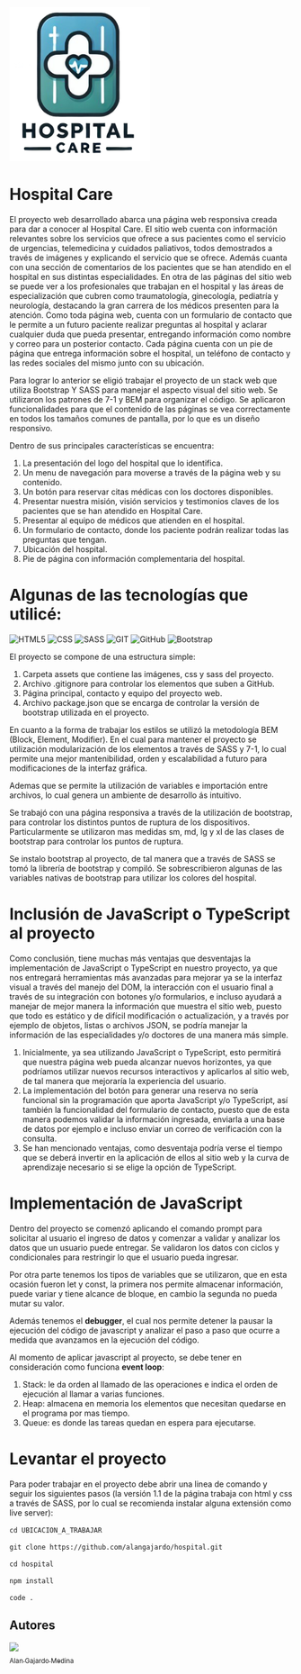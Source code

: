 <img src="./assets/img/logo.png" width="250">

# **Hospital Care**

El  proyecto web desarrollado abarca una página web responsiva creada para dar a conocer al Hospital Care.
El sitio web cuenta con información relevantes sobre los servicios que ofrece a sus pacientes como el servicio de urgencias, telemedicina y cuidados paliativos, todos demostrados a través de imágenes y explicando el servicio que se ofrece.
Además cuanta con una sección de comentarios de los pacientes que se han atendido en el hospital en sus distintas especialidades.
En otra de las páginas del sitio web se puede ver a los profesionales que trabajan en el hospital y las áreas de especialización que cubren como traumatología, ginecología, pediatría y neurología, destacando la gran carrera de los médicos presenten para la atención.
Como toda página web, cuenta con un formulario de contacto que le permite a un futuro paciente realizar preguntas al hospital y aclarar cualquier duda que pueda presentar, entregando información como nombre y correo para un posterior contacto.
Cada página cuenta con un pie de página que entrega información sobre el hospital, un teléfono de contacto y las redes sociales del mismo junto con su ubicación.

Para lograr lo anterior se eligió trabajar el proyecto de un stack web que utiliza Bootstrap Y SASS para manejar el aspecto visual del sitio web. Se utilizaron los patrones de 7-1 y BEM para organizar el código. Se aplicaron funcionalidades para que el contenido de las páginas se vea correctamente en todos los tamaños comunes de pantalla, por lo que es un diseño responsivo.

Dentro de sus principales características se encuentra:

1. La presentación del logo del hospital que lo identifica.
2. Un menu de navegación para moverse a través de la página web y su contenido.
3. Un botón para reservar citas médicas con los doctores disponibles.
4. Presentar nuestra misión, visión servicios y testimonios claves de los pacientes que se han atendido en Hospital Care.
5. Presentar al equipo de médicos que atienden en el hospital.
6. Un formulario de contacto, donde los paciente podrán realizar todas las preguntas que tengan.
7. Ubicación del hospital.
8. Pie de página con información complementaria del hospital.

# Algunas de las tecnologías que utilicé:
![HTML5](https://img.shields.io/badge/HTML5-E34F26?style=for-the-badge&logo=html5&logoColor=white)
![CSS](https://img.shields.io/badge/CSS3-1572B6?style=for-the-badge&logo=css3&logoColor=white)
![SASS](https://img.shields.io/badge/Sass-CC6699?style=for-the-badge&logo=sass&logoColor=white)
![GIT](https://img.shields.io/badge/GIT-E44C30?style=for-the-badge&logo=git&logoColor=white)
![GitHub](https://img.shields.io/badge/GitHub-100000?style=for-the-badge&logo=github&logoColor=white)
![Bootstrap](https://img.shields.io/badge/Bootstrap-563D7C?style=for-the-badge&logo=bootstrap&logoColor=white)

El proyecto se compone de una estructura simple:

1. Carpeta assets que contiene las imágenes, css y sass del proyecto.
2. Archivo .gitignore para controlar los elementos que suben a GitHub.
3. Página principal, contacto y equipo del proyecto web.
4. Archivo package.json que se encarga de controlar la versión de bootstrap utilizada en el proyecto.

En cuanto a la forma de trabajar los estilos se utilizó la metodología BEM (Block, Element, Modifier). En el cual para mantener el proyecto se utilización modularización de los elementos a través de SASS y 7-1, lo cual permite una mejor mantenibilidad, orden y escalabilidad a futuro para modificaciones de la interfaz gráfica.

Ademas que se permite la utilización de variables e importación entre archivos, lo cual genera un ambiente de desarrollo ás intuitivo.

Se trabajó con una página responsiva a través de la utilización de bootstrap, para controlar los distintos puntos de ruptura de los dispositivos. Particularmente se utilizaron mas medidas sm, md, lg y xl de las clases de bootstrap para controlar los puntos de ruptura.

Se instalo bootstrap al proyecto, de tal manera que a través de SASS se tomó la librería de bootstrap y compiló. Se sobrescribieron algunas de las variables nativas de bootstrap para utilizar los colores del hospital.

# Inclusión de JavaScript o TypeScript al proyecto

Como conclusión, tiene muchas más ventajas que desventajas la implementación de JavaScript o TypeScript en nuestro proyecto, ya que nos entregará herramientas más avanzadas para mejorar ya se la interfaz visual a través del manejo del DOM, la interacción con el usuario final a través de su integración con botones y/o formularios, e incluso ayudará a manejar de mejor manera la información que muestra el sitio web, puesto que todo es estático y de difícil modificación o actualización, y a través por ejemplo de objetos, listas o archivos JSON, se podría manejar la información de las especialidades y/o doctores de una manera más simple.

1)	Inicialmente, ya sea utilizando JavaScript o TypeScript, esto permitirá que nuestra página web pueda alcanzar nuevos horizontes, ya que podríamos utilizar nuevos recursos interactivos y aplicarlos al sitio web, de tal manera que mejoraría la experiencia del usuario.
2)	La implementación del botón para generar una reserva no sería funcional sin la programación que aporta JavaScript y/o TypeScript, así también la funcionalidad del formulario de contacto, puesto que de esta manera podemos validar la información ingresada, enviarla a una base de datos por ejemplo e incluso enviar un correo de verificación con la consulta.
3)	Se han mencionado ventajas, como desventaja podría verse el tiempo que se deberá invertir en la aplicación de ellos al sitio web y la curva de aprendizaje necesario si se elige la opción de TypeScript.

# **Implementación de JavaScript**

Dentro del proyecto se comenzó aplicando el comando prompt para solicitar al usuario el ingreso de datos y comenzar a validar y analizar los datos que un usuario puede entregar. Se validaron los datos con ciclos y condicionales para restringir lo que el usuario pueda ingresar.

Por otra parte tenemos los tipos de variables que se utilizaron, que en esta ocasión fueron let y const, la primera nos permite almacenar información, puede variar y tiene alcance de bloque, en cambio la segunda no pueda mutar su valor.

Además tenemos el **debugger**, el cual nos permite detener la pausar la ejecución del código de javascript y analizar el paso a paso que ocurre a medida que avanzamos en la ejecución del código.

Al momento de aplicar javascript al proyecto, se debe tener en consideración como funciona **event loop**:
1. Stack: le da orden al llamado de las operaciones e indica el orden de ejecución al llamar a varias funciones.
2. Heap: almacena en memoria los elementos que necesitan quedarse en el programa por mas tiempo.
3. Queue: es donde las tareas quedan en espera para ejecutarse.

# Levantar el proyecto
Para poder trabajar en el proyecto debe abrir una linea de comando y seguir los siguientes pasos (la versión 1.1 de la página trabaja con html y css a través de SASS, por lo cual se recomienda instalar alguna extensión como live server):
```
cd UBICACION_A_TRABAJAR
```
```
git clone https://github.com/alangajardo/hospital.git
```
```
cd hospital
```
```
npm install
```
```
code .
```

## Autores
[<img src="https://scontent.fscl9-2.fna.fbcdn.net/v/t39.30808-6/321995472_1228880011041329_3615063310632845232_n.jpg?_nc_cat=105&ccb=1-7&_nc_sid=6ee11a&_nc_eui2=AeE0FAwgoYNy1qe2BsmB8IktNxci0VAU0tY3FyLRUBTS1oTqXOpZpNGmTfqGgZULfuw&_nc_ohc=3kM2qqydNuoQ7kNvgE-YvBP&_nc_zt=23&_nc_ht=scontent.fscl9-2.fna&_nc_gid=AaTe7_f2gQf0AeasOOcquH0&oh=00_AYC6-AQ2eXCOEO4gy-6BGMF2Eu7KLiMd-4m-Vwbg7_N3VQ&oe=6730A086" width=115><br><sub>Alan Gajardo Medina</sub>](https://github.com/alangajardo)